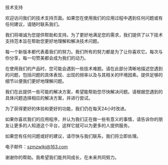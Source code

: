 技术支持


欢迎访问我们的技术支持页面。如果您在使用我们的应用过程中遇到任何问题或有任何建议，请随时联系我们。

我们将竭诚为您提供帮助和支持。为了更好地满足您的需求，我们提供了以下技术支持范本旨在帮助您更好地理解和解决技术问题。

每一个新版本都代表着我们的努力。我们所有的努力都是为了让你喜欢它。每次与你分享，每一句赞美都会成为我们的动力。

在使用我们的产品时，您可能会遇到一些技术难题。请在此部分清晰地描述您遇到的问题，包括问题的具体表现、出现的频率以及与其相关的环境因素。提供足够的细节以便我们更好地理解问题。

我们在此提供一些可能的解决方案，希望能帮助您尽快解决问题。请根据您遇到的具体问题选择相应的解决方案，并进行尝试。

为了获得更好的体验和更好的功能，我们仍在每天24小时改进。

如果你喜欢我们的应用程序，并认为我们正在做一些有意义的事情，请告诉你的朋友让更多的人知道这个平台，这样它就可以为更多的人提供服务。

如果您有任何问题或好的建议，请尽快与我们联系，我们将立即处理。

电子邮件：szmzwlkj@163.com

谢谢你的帮助。我希望我们能共同成长，在未来共同努力。












